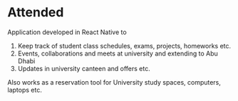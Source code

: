 # Attended

Application developed in React Native to 
1. Keep track of student class schedules, exams, projects, homeworks etc.
2. Events, collaborations and meets at university and extending to Abu Dhabi
3. Updates in university canteen and offers etc.

Also works as a reservation tool for University study spaces, computers, laptops etc.





